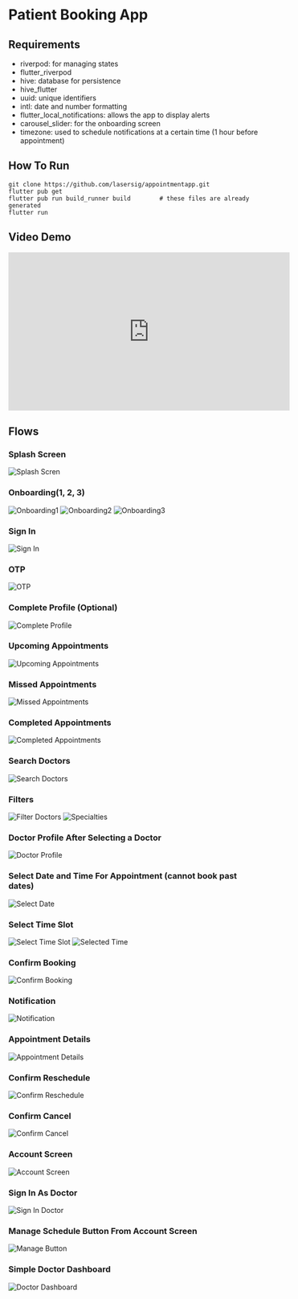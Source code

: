 # Patient Booking App

## Requirements
- riverpod: for managing states
- flutter_riverpod
- hive: database for persistence
- hive_flutter
- uuid: unique identifiers
- intl: date and number formatting
- flutter_local_notifications: allows the app to display alerts
- carousel_slider: for the onboarding screen
- timezone: used to schedule notifications at a certain time (1 hour before appointment)

## How To Run

```
git clone https://github.com/lasersig/appointmentapp.git
flutter pub get
flutter pub run build_runner build        # these files are already generated
flutter run
```

## Video Demo

<iframe width="560" height="315" src="https://youtu.be/Bb5U6teBWFM" frameborder="0" allow="accelerometer; autoplay; clipboard-write; encrypted-media; gyroscope; picture-in-picture" allowfullscreen></iframe>

## Flows

### Splash Screen
![Splash Scren](flows/splashscreen.png)
### Onboarding(1, 2, 3)
![Onboarding1](flows/Onboarding1.png)
![Onboarding2](flows/Onboarding2.png)
![Onboarding3](flows/Onboarding3.png)
### Sign In
![Sign In](flows/SignIn.png)
### OTP
![OTP](flows/OTP.png)
### Complete Profile (Optional)
![Complete Profile](flows/OptionalCompleteProfile.png)
### Upcoming Appointments
![Upcoming Appointments](flows/UpcomingAppointments.png)
### Missed Appointments
![Missed Appointments](flows/MissedAppointments.png)
### Completed Appointments
![Completed Appointments](flows/CompletedAppointments.png)
### Search Doctors
![Search Doctors](flows/SearchDoctors.png)
### Filters
![Filter Doctors](flows/FilterDoctors.png)
![Specialties](flows/DoctorSpecialities.png)
### Doctor Profile After Selecting a Doctor
![Doctor Profile](flows/DoctorProfile.png)
### Select Date and Time For Appointment (cannot book past dates)
![Select Date](flows/SelectDateAndTimeForAppointment.png)
### Select Time Slot
![Select Time Slot](flows/SelectTimeSlot.png)
![Selected Time](flows/SelectedTime.png)
### Confirm Booking
![Confirm Booking](flows/ConfirmBooking.png)
### Notification
![Notification](flows/Notifications.png)
### Appointment Details
![Appointment Details](flows/AppointmentDetails.png)
### Confirm Reschedule
![Confirm Reschedule](flows/ConfirmReschedule.png)
### Confirm Cancel
![Confirm Cancel](flows/ConfirmCancel.png)
### Account Screen
![Account Screen](flows/AccountScreen.png)
### Sign In As Doctor
![Sign In Doctor](flows/SignInAsDoctor.png)
### Manage Schedule Button From Account Screen
![Manage Button](flows/ManageScheduleButton.png)
### Simple Doctor Dashboard
![Doctor Dashboard](flows/SimpleDoctorDashboard.png)
